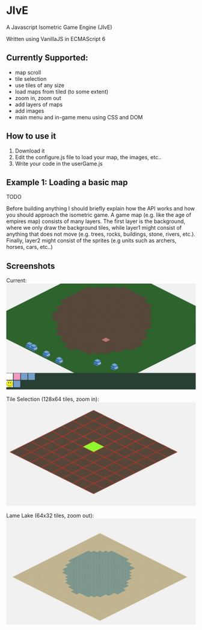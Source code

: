 # JIvE
A Javascript Isometric Game Engine (JIvE)

Written using VanillaJS in ECMAScript 6

## Currently Supported:
- map scroll
- tile selection
- use tiles of any size
- load maps from tiled (to some extent)
- zoom in, zoom out
- add layers of maps
- add images
- main menu and in-game menu using CSS and DOM

## How to use it

 1. Download it
 2. Edit the configure.js file to load your map, the images, etc..
 3. Write your code in the userGame.js

## Example 1: Loading a basic map
TODO

Before building anything I should briefly explain how the API works and how you should approach the isometric game.
A game map (e.g. like the age of empires map) consists of many layers. The first layer is the background, where we only draw the background tiles, while layer1 might consist of anything that does not move (e.g. trees, rocks, buildings, stone, rivers, etc.). Finally, layer2 might consist of the sprites (e.g units such as archers, horses, cars, etc..)


## Screenshots
Current:
![alt tag](https://github.com/skaparelos/JIvE/blob/master/screenshots/3-menu-added-houses.png)

Tile Selection (128x64 tiles, zoom in):
![alt tag](https://github.com/skaparelos/JIvE/blob/master/screenshots/1-tile_selection.png)

Lame Lake (64x32 tiles, zoom out):
![alt tag](https://github.com/skaparelos/JIvE/blob/master/screenshots/2-lame_lake.png)


